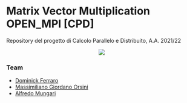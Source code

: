# Matrix Vector Multiplication OPEN_MPI [CPD]


Repository del progetto di Calcolo Parallelo e Distribuito, A.A. 2021/22

<p align="center">
  <img src="https://user-images.githubusercontent.com/56475652/169982582-cdb10ff0-27b9-47d8-9293-ff0965f8f899.png"/>
</p>




### Team
- [Dominick Ferraro](https://github.com/dom0000D)
- [Massimiliano Giordano Orsini](https://github.com/gomax22)
- [Alfredo Mungari](https://github.com/mungowz)
